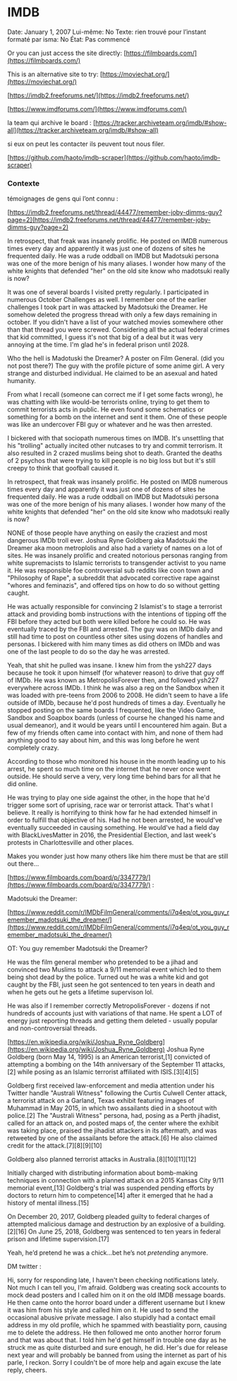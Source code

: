 # IMDB

Date: January 1, 2007
Lui-même: No
Texte: rien trouvé pour l’instant
formaté par isma: No
État: Pas commencé

Or you can just access the site directly: [https://filmboards.com/](https://filmboards.com/)

This is an alternative site to try: [https://moviechat.org/](https://moviechat.org/)

[https://imdb2.freeforums.net/](https://imdb2.freeforums.net/)

[https://www.imdforums.com/](https://www.imdforums.com/) 

la team qui archive le board :  [https://tracker.archiveteam.org/imdb/#show-all](https://tracker.archiveteam.org/imdb/#show-all)

si eux on peut les contacter ils peuvent tout nous filer. 

[https://github.com/haoto/imdb-scraper](https://github.com/haoto/imdb-scraper)

### Contexte

témoignages de gens qui l’ont connu : 

[https://imdb2.freeforums.net/thread/44477/remember-joby-dimms-guy?page=2](https://imdb2.freeforums.net/thread/44477/remember-joby-dimms-guy?page=2)

In retrospect, that freak was insanely prolific. He posted on IMDB numerous times every day and apparently it was just one of dozens of sites he frequented daily. He was a rude oddball on IMDB but Madotsuki persona was one of the more benign of his many aliases. I wonder how many of the white knights that defended "her" on the old site know who madotsuki really is now?

It was one of several boards I visited pretty regularly. I participated in numerous October Challenges as well. I remember one of the earlier challenges I took part in was attacked by Madotsuki the Dreamer. He somehow deleted the progress thread with only a few days remaining in october. If you didn't have a list of your watched movies somewhere other than that thread you were screwed. Considering all the actual federal crimes that kid committed, I guess it's not that big of a deal but it was very annoying at the time. I'm glad he's in federal prison until 2028.

Who the hell is Madotuski the Dreamer?
A poster on Film General. (did you not post there?) The guy with the profile picture of some anime girl. A very strange and disturbed individual. He claimed to be an asexual and hated humanity.

From what I recall (someone can correct me if I get some facts wrong), he was chatting with like would-be terrorists online, trying to get them to commit terrorists acts in public. He even found some schematics or something for a bomb on the internet and sent it them. One of these people was like an undercover FBI guy or whatever and he was then arrested.

I bickered with that sociopath numerous times on IMDB.  It's unsettling that his "trolling" actually incited other nutcases to try and commit terrorism.  It also resulted in 2 crazed muslims being shot to death.  Granted the deaths of 2 psychos that were trying to kill people is no big loss but but it's still creepy to think that goofball caused it.

In retrospect, that freak was insanely prolific.  He posted on IMDB numerous times every day and apparently it was just one of dozens of sites he frequented daily.  He was a rude oddball on IMDB but Madotsuki persona was one of the more benign of his many aliases. I wonder how many of the white knights that defended "her" on the old site know who madotsuki really is now?

NONE of those people have anything on easily the craziest and most dangerous IMDb troll ever.  Joshua Ryne Goldberg aka Madotsuki the Dreamer aka moon metroplolis and also had a variety of names on a lot of sites.   He was insanely prolific and created notorious personas ranging from white supremacists to Islamic terrorists to transgender activist to you name it.  He was responsible foe controversial sub reddits like coon town and   "Philosophy of Rape", a subreddit that advocated corrective rape against "whores and feminazis", and offered tips on how to do so without getting caught.

He was actually responsible for convincing 2 Islamist's to stage a terrorist attack and providing bomb instructions with the intentions of tipping off the FBI before they acted but both were killed before he could so.  He was eventually traced by the FBI and arrested.  The guy was on IMDb daily and still had time to post on countless other sites using dozens of handles and personas.  I bickered with him many times as did others on IMDb and was one of the last people to do so the day he was arrested.

Yeah, that shit he pulled was insane. I knew him from the ysh227 days because he took it upon himself (for whatever reason) to drive that guy off of IMDb. He was known as MetropolisForever then, and followed ysh227 everywhere across IMDb. I think he was also a reg on the Sandbox when it was loaded with pre-teens from 2006 to 2008. He didn't seem to have a life outside of IMDb, because he'd post hundreds of times a day. Eventually he stopped posting on the same boards I frequented, like the Video Game, Sandbox and Soapbox boards (unless of course he changed his name and usual demeanor), and it would be years until I encountered him again. But a few of my friends often came into contact with him, and none of them had anything good to say about him, and this was long before he went completely crazy.

According to those who monitored his house in the month leading up to his arrest, he spent so much time on the internet that he never once went outside. He should serve a very, very long time behind bars for all that he did online.

He was trying to play one side against the other, in the hope that he'd trigger some sort of uprising, race war or terrorist attack. That's what I believe. It really is horrifying to think how far he had extended himself in order to fulfill that objective of his. Had he not been arrested, he would've eventually succeeded in causing something. He would've had a field day with BlackLivesMatter in 2016, the Presidential Election, and last week's protests in Charlottesville and other places.

Makes you wonder just how many others like him there must be that are still out there...

[https://www.filmboards.com/board/p/3347779/](https://www.filmboards.com/board/p/3347779/) :

Madotsuki the Dreamer:

[https://www.reddit.com/r/IMDbFilmGeneral/comments/i7q4eq/ot_you_guy_remember_madotsuki_the_dreamer/](https://www.reddit.com/r/IMDbFilmGeneral/comments/i7q4eq/ot_you_guy_remember_madotsuki_the_dreamer/)

OT: You guy remember Madotsuki the Dreamer?

He was the film general member who pretended to be a jihad and convinced two Muslims to attack a 9/11 memorial event which led to them being shot dead by the police. Turned out he was a white kid and got caught by the FBI, just seen he got sentenced to ten years in death and when he gets out he gets a lifetime supervison lol.

He was also if I remember correctly MetropolisForever - dozens if not hundreds of accounts just with variations of that name. He spent a LOT of energy just reporting threads and getting them deleted - usually popular and non-controversial threads.

[https://en.wikipedia.org/wiki/Joshua_Ryne_Goldberg](https://en.wikipedia.org/wiki/Joshua_Ryne_Goldberg)
Joshua Ryne Goldberg (born May 14, 1995) is an American terrorist,[1] convicted of attempting a bombing on the 14th anniversary of the September 11 attacks,[2] while posing as an Islamic terrorist affiliated with ISIS.[3][4][5]

Goldberg first received law-enforcement and media attention under his Twitter handle "Australi Witness" following the Curtis Culwell Center attack, a terrorist attack on a Garland, Texas exhibit featuring images of Muhammad in May 2015, in which two assailants died in a shootout with police.[2] The "Australi Witness" persona, had, posing as a Perth jihadist, called for an attack on, and posted maps of, the center where the exhibit was taking place, praised the jihadist attackers in its aftermath, and was retweeted by one of the assailants before the attack.[6] He also claimed credit for the attack.[7][8][9][10]

Goldberg also planned terrorist attacks in Australia.[8][10][11][12]

Initially charged with distributing information about bomb-making techniques in connection with a planned attack on a 2015 Kansas City 9/11 memorial event,[13] Goldberg's trial was suspended pending efforts by doctors to return him to competence[14] after it emerged that he had a history of mental illness.[15]

On December 20, 2017, Goldberg pleaded guilty to federal charges of attempted malicious damage and destruction by an explosive of a building.[2][16] On June 25, 2018, Goldberg was sentenced to ten years in federal prison and lifetime supervision.[17]

Yeah, he’d pretend he was a chick...bet he’s not *pretending* anymore.

DM twitter : 

Hi, sorry for responding late, I haven't been checking notifications lately. Not much I can tell you, I'm afraid. Goldberg was creating sock accounts to mock dead posters and I called him on it on the old IMDB message boards. He then came onto the horror board under a different username but I knew it was him from his style and called him on it. He used to send the occasional abusive private message. I also stupidly had a contact email address in my old profile, which he spammed with beastiality porn, causing me to delete the address. He then followed me onto another horror forum and that was about that. I told him he'd get himself in trouble one day as he struck me as quite disturbed and sure enough, he did. Her's due for release next year and will probably be banned from using the internet as part of his parle, I reckon. Sorry I couldn't be of more help and again excuse the late reply, cheers.